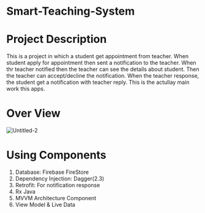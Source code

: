 # Smart-Teaching-System
# Project Description
This is a project in which a student get appointment from teacher. When student apply for appointment then sent a notification to the teacher. When thr teacher notified then the teacher can
see the details about student. Then the teacher can accept/decline the notification. When the teacher response, the student get a notification with teacher reply. This is the actullay 
main work this apps.

# Over View
![Untitled-2](https://user-images.githubusercontent.com/48696824/114758766-2ad5e380-9d7f-11eb-88ce-fc2a1c0741f0.jpg)

# Using Components
01. Database: Firebase FireStore
02. Dependency Injection: Dagger(2.3)
03. Retrofit: For notification response
04. Rx Java
05. MVVM Architecture Component
06. View Model & Live Data
